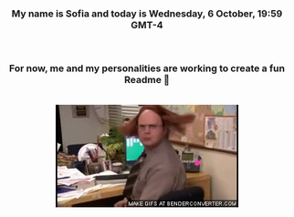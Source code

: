 


<div align="center">
<h3 >My name is Sofia and today is Wednesday, 6 October, 19:59 GMT-4</h3><br>
<h3 >For now, me and my personalities are working to create a fun Readme 👋
</h3><br>
<img src='img/dwight.gif' alt='working...'/>
</div>
